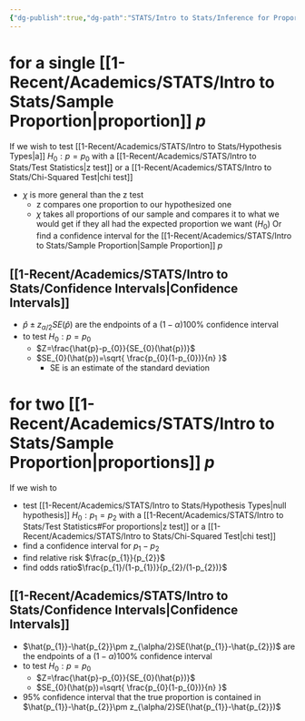 ```yaml
---
{"dg-publish":true,"dg-path":"STATS/Intro to Stats/Inference for Proportions.md","permalink":"/stats/intro-to-stats/inference-for-proportions/","created":"2024-04-01T13:28:36.177-04:00","updated":"2025-07-07T17:21:02.367-04:00"}
---
```


# for a single [[1-Recent/Academics/STATS/Intro to Stats/Sample Proportion\|proportion]] $p$
If we wish to test [[1-Recent/Academics/STATS/Intro to Stats/Hypothesis Types\|a]] $H_{0}:p=p_{0}$ with a [[1-Recent/Academics/STATS/Intro to Stats/Test Statistics\|z test]] or a [[1-Recent/Academics/STATS/Intro to Stats/Chi-Squared Test\|chi test]]
- $\chi$ is more general than the z test
	- z compares one proportion to our hypothesized one
	- $\chi$ takes all proportions of our sample and compares it to what we would get if they all had the expected proportion we want ($H_{0}$)
Or find a confidence interval for the [[1-Recent/Academics/STATS/Intro to Stats/Sample Proportion\|Sample Proportion]] $p$
## [[1-Recent/Academics/STATS/Intro to Stats/Confidence Intervals\|Confidence Intervals]]
- $\hat{p}\pm z_{\alpha/2}SE(\hat{p})$ are the endpoints of a $(1-\alpha)100\%$ confidence interval
- to test $H_{0}:p=p_{0}$
	- $Z=\frac{\hat{p}-p_{0}}{SE_{0}(\hat{p})}$ 
	- $SE_{0}(\hat{p})=\sqrt{ \frac{p_{0}(1-p_{0})}{n} }$ 
		- SE is an estimate of the standard deviation
# for two [[1-Recent/Academics/STATS/Intro to Stats/Sample Proportion\|proportions]] $p$
If we wish to 
- test [[1-Recent/Academics/STATS/Intro to Stats/Hypothesis Types\|null hypothesis]]  $H_{0}:p_{1}=p_{2}$ with a [[1-Recent/Academics/STATS/Intro to Stats/Test Statistics#For proportions\|z test]] or a [[1-Recent/Academics/STATS/Intro to Stats/Chi-Squared Test\|chi test]]
- find a confidence interval for $p_{1}-p_{2}$
- find relative risk $\frac{p_{1}}{p_{2}}$
- find odds ratio$\frac{p_{1}/(1-p_{1})}{p_{2}/(1-p_{2})}$
## [[1-Recent/Academics/STATS/Intro to Stats/Confidence Intervals\|Confidence Intervals]]
- $\hat{p_{1}}-\hat{p_{2}}\pm z_{\alpha/2}SE(\hat{p_{1}}-\hat{p_{2}})$ are the endpoints of a $(1-\alpha)100\%$ confidence interval
- to test $H_{0}:p=p_{0}$
	- $Z=\frac{\hat{p}-p_{0}}{SE_{0}(\hat{p})}$ 
	- $SE_{0}(\hat{p})=\sqrt{ \frac{p_{0}(1-p_{0})}{n} }$ 
- 95% confidence interval that the true proportion is contained in $\hat{p_{1}}-\hat{p_{2}}\pm z_{\alpha/2}SE(\hat{p_{1}}-\hat{p_{2}})$